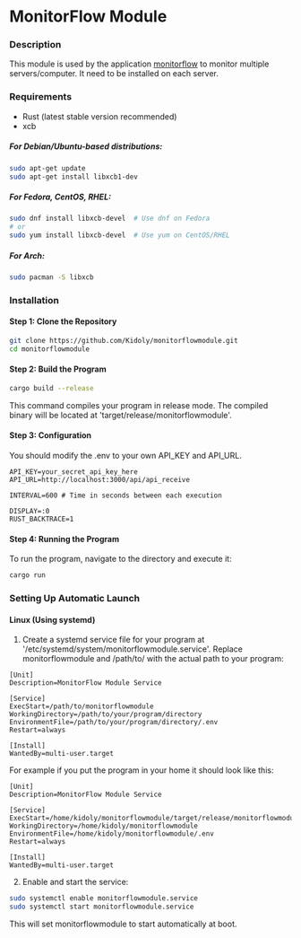 # MonitorFlow Module

### Description

This module is used by the application [monitorflow](https://github.com/Kidoly/monitorflow) to monitor multiple servers/computer. It need to be installed on each server.

### Requirements

- Rust (latest stable version recommended)
- xcb

##### For Debian/Ubuntu-based distributions:

```sh
sudo apt-get update
sudo apt-get install libxcb1-dev
```

##### For Fedora, CentOS, RHEL:

```sh
sudo dnf install libxcb-devel  # Use dnf on Fedora
# or
sudo yum install libxcb-devel  # Use yum on CentOS/RHEL
```

##### For Arch:

```sh
sudo pacman -S libxcb
```

### Installation

#### Step 1: Clone the Repository

```sh
git clone https://github.com/Kidoly/monitorflowmodule.git
cd monitorflowmodule
```

#### Step 2: Build the Program

```sh
cargo build --release
```

This command compiles your program in release mode. The compiled binary will be located at 'target/release/monitorflowmodule'.

#### Step 3: Configuration

You should modify the .env to your own API_KEY and API_URL.

```
API_KEY=your_secret_api_key_here
API_URL=http://localhost:3000/api/api_receive

INTERVAL=600 # Time in seconds between each execution

DISPLAY=:0
RUST_BACKTRACE=1
```

#### Step 4: Running the Program

To run the program, navigate to the directory and execute it:

```sh
cargo run
```

### Setting Up Automatic Launch

#### Linux (Using systemd)

1. Create a systemd service file for your program at '/etc/systemd/system/monitorflowmodule.service'. Replace monitorflowmodule and /path/to/ with the actual path to your program:

```
[Unit]
Description=MonitorFlow Module Service

[Service]
ExecStart=/path/to/monitorflowmodule
WorkingDirectory=/path/to/your/program/directory
EnvironmentFile=/path/to/your/program/directory/.env
Restart=always

[Install]
WantedBy=multi-user.target
```

For example if you put the program in your home it should look like this:

```
[Unit]
Description=MonitorFlow Module Service

[Service]
ExecStart=/home/kidoly/monitorflowmodule/target/release/monitorflowmodule
WorkingDirectory=/home/kidoly/monitorflowmodule
EnvironmentFile=/home/kidoly/monitorflowmodule/.env
Restart=always

[Install]
WantedBy=multi-user.target
```

2. Enable and start the service:

```sh
sudo systemctl enable monitorflowmodule.service
sudo systemctl start monitorflowmodule.service
```

This will set monitorflowmodule to start automatically at boot.
